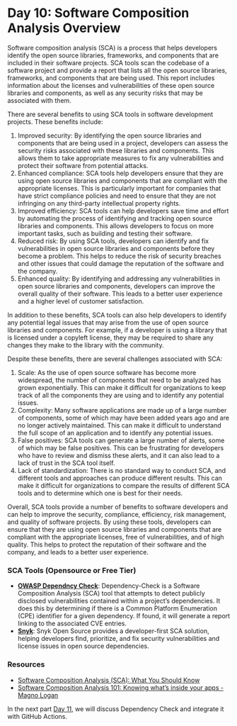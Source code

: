 # Day 10: Software Composition Analysis Overview

Software composition analysis (SCA) is a process that helps developers identify the open source libraries, frameworks, and components that are included in their software projects. SCA tools scan the codebase of a software project and provide a report that lists all the open source libraries, frameworks, and components that are being used. This report includes information about the licenses and vulnerabilities of these open source libraries and components, as well as any security risks that may be associated with them.

There are several benefits to using SCA tools in software development projects. These benefits include:

1. Improved security: By identifying the open source libraries and components that are being used in a project, developers can assess the security risks associated with these libraries and components. This allows them to take appropriate measures to fix any vulnerabilities and protect their software from potential attacks.
2. Enhanced compliance: SCA tools help developers ensure that they are using open source libraries and components that are compliant with the appropriate licenses. This is particularly important for companies that have strict compliance policies and need to ensure that they are not infringing on any third-party intellectual property rights.
3. Improved efficiency: SCA tools can help developers save time and effort by automating the process of identifying and tracking open source libraries and components. This allows developers to focus on more important tasks, such as building and testing their software.
4. Reduced risk: By using SCA tools, developers can identify and fix vulnerabilities in open source libraries and components before they become a problem. This helps to reduce the risk of security breaches and other issues that could damage the reputation of the software and the company.
5. Enhanced quality: By identifying and addressing any vulnerabilities in open source libraries and components, developers can improve the overall quality of their software. This leads to a better user experience and a higher level of customer satisfaction.

In addition to these benefits, SCA tools can also help developers to identify any potential legal issues that may arise from the use of open source libraries and components. For example, if a developer is using a library that is licensed under a copyleft license, they may be required to share any changes they make to the library with the community.

Despite these benefits, there are several challenges associated with SCA:

1. Scale: As the use of open source software has become more widespread, the number of components that need to be analyzed has grown exponentially. This can make it difficult for organizations to keep track of all the components they are using and to identify any potential issues.
2. Complexity: Many software applications are made up of a large number of components, some of which may have been added years ago and are no longer actively maintained. This can make it difficult to understand the full scope of an application and to identify any potential issues.
3. False positives: SCA tools can generate a large number of alerts, some of which may be false positives. This can be frustrating for developers who have to review and dismiss these alerts, and it can also lead to a lack of trust in the SCA tool itself.
4. Lack of standardization: There is no standard way to conduct SCA, and different tools and approaches can produce different results. This can make it difficult for organizations to compare the results of different SCA tools and to determine which one is best for their needs.

Overall, SCA tools provide a number of benefits to software developers and can help to improve the security, compliance, efficiency, risk management, and quality of software projects. By using these tools, developers can ensure that they are using open source libraries and components that are compliant with the appropriate licenses, free of vulnerabilities, and of high quality. This helps to protect the reputation of their software and the company, and leads to a better user experience.

### SCA Tools (Opensource or Free Tier)
- **[OWASP Dependncy Check](https://owasp.org/www-project-dependency-check/)**: Dependency-Check is a Software Composition Analysis (SCA) tool that attempts to detect publicly disclosed vulnerabilities contained within a project’s dependencies. It does this by determining if there is a Common Platform Enumeration (CPE) identifier for a given dependency. If found, it will generate a report linking to the associated CVE entries.
- **[Snyk](https://snyk.io/product/open-source-security-management/)**: Snyk Open Source provides a developer-first SCA solution, helping developers find, prioritize, and fix security vulnerabilities and license issues in open source dependencies.

### Resources

- [Software Composition Analysis (SCA): What You Should Know](https://www.aquasec.com/cloud-native-academy/supply-chain-security/software-composition-analysis-sca/)
- [Software Composition Analysis 101: Knowing what’s inside your apps - Magno Logan](https://www.youtube.com/watch?v=qyVDHH4T1oo)

In the next part [Day 11](day11.md), we will discuss Dependency Check and integrate it with GitHub Actions.